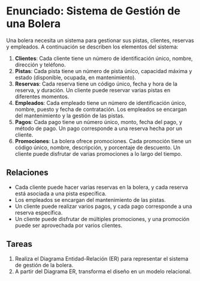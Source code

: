 # Enunciado: Sistema de Gestión de una Bolera

Una bolera necesita un sistema para gestionar sus pistas, clientes, reservas y empleados. A continuación se describen los elementos del sistema:

1. **Clientes**: Cada cliente tiene un número de identificación único, nombre, dirección y teléfono.
2. **Pistas**: Cada pista tiene un número de pista único, capacidad máxima y estado (disponible, ocupada, en mantenimiento).
3. **Reservas**: Cada reserva tiene un código único, fecha y hora de la reserva, y duración. Un cliente puede reservar varias pistas en diferentes momentos.
4. **Empleados**: Cada empleado tiene un número de identificación único, nombre, puesto y fecha de contratación. Los empleados se encargan del mantenimiento y la gestión de las pistas.
5. **Pagos**: Cada pago tiene un número único, monto, fecha del pago, y método de pago. Un pago corresponde a una reserva hecha por un cliente.
6. **Promociones**: La bolera ofrece promociones. Cada promoción tiene un código único, nombre, descripción, y porcentaje de descuento. Un cliente puede disfrutar de varias promociones a lo largo del tiempo.

## Relaciones

- Cada cliente puede hacer varias reservas en la bolera, y cada reserva está asociada a una pista específica.
- Los empleados se encargan del mantenimiento de las pistas.
- Un cliente puede realizar varios pagos, y cada pago corresponde a una reserva específica.
- Un cliente puede disfrutar de múltiples promociones, y una promoción puede ser aprovechada por varios clientes.

## Tareas

1. Realiza el Diagrama Entidad-Relación (ER) para representar el sistema de gestión de la bolera.
2. A partir del Diagrama ER, transforma el diseño en un modelo relacional.
